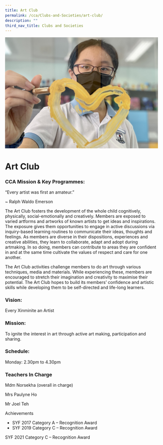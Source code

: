 ```yaml
---
title: Art Club
permalink: /cca/Clubs-and-Societies/art-club/
description: ""
third_nav_title: Clubs and Societies
---
```


![](/images/CCA/art%20club%20s.jpg)
# **Art Club**

### CCA Mission & Key Programmes:
       

“Every artist was first an amateur.”

~ Ralph Waldo Emerson

The Art Club fosters the development of the whole child cognitively, physically, social-emotionally and creatively. Members are exposed to varied artforms and artworks of known artists to get ideas and inspirations. The exposure gives them opportunities to engage in active discussions via inquiry-based learning routines to communicate their ideas, thoughts and feelings. As members are diverse in their dispositions, experiences and creative abilities, they learn to collaborate, adapt and adopt during artmaking. In so doing, members can contribute to areas they are confident in and at the same time cultivate the values of respect and care for one another.

The Art Club activities challenge members to do art through various techniques, media and materials. While experiencing these, members are encouraged to stretch their imagination and creativity to maximise their potential. The Art Club hopes to build its members’ confidence and artistic skills while developing them to be self-directed and life-long learners.

### Vision: 
Every Xinminite an Artist

### Mission:  
To ignite the interest in art through active art making, participation and sharing.

### Schedule:

Monday: 2.30pm to 4.30pm

### Teachers In Charge

Mdm Norsekha (overall in charge)

Mrs Paulyne Ho

Mr Joel Teh

Achievements

*   SYF 2017 Category A – Recognition Award
*   SYF 2019 Category C – Recognition Award

SYF 2021 Category C – Recognition Award